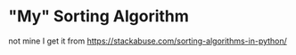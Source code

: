 # "My" Sorting Algorithm

not mine I get it from 
https://stackabuse.com/sorting-algorithms-in-python/
